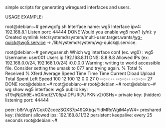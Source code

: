 simple scripts for generating wireguard interfaces and users.

USAGE EXAMPLE:

root@debian:~# genwgcfg.sh
Interface name: wg5
Interface ipv4: 192.168.8.1
Listen port: 44444
DONE
Would you enable wg5 now? (y/n): y
Created symlink /etc/systemd/system/multi-user.target.wants/wg-quick@wg5.service → /lib/systemd/system/wg-quick@.service.


root@debian:~# genwguser.sh
Which wg interface conf (ex. wg0) : wg5
Username: user001
Users ip 192.168.8.11
DNS: 8.8.8.8
Allowed IPs (ex: 192.168.0.0/24, 192.168.1.0/24) :0.0.0.0
Warning: writing to world accessible file.
Consider setting the umask to 077 and trying again.
  % Total    % Received % Xferd  Average Speed   Time    Time     Time  Current
                                 Dload  Upload   Total   Spent    Left  Speed
100    12  100    12    0     0     27      0 --:--:-- --:--:-- --:--:--    27
DONE
root@debian:~#
root@debian:~#
root@debian:~#
root@debian:~# wg show wg5
interface: wg5
  public key: sT9xjNjQh9E+hGXndtZV05pJIDFURt7UPKNiv2/0SHs=
  private key: (hidden)
  listening port: 44444

peer: b8rVugWCqk0ZccezSGXS7p49QXbqJYidMRoWgiM4yW4=
  preshared key: (hidden)
  allowed ips: 192.168.8.11/32
  persistent keepalive: every 25 seconds
root@debian:~#
